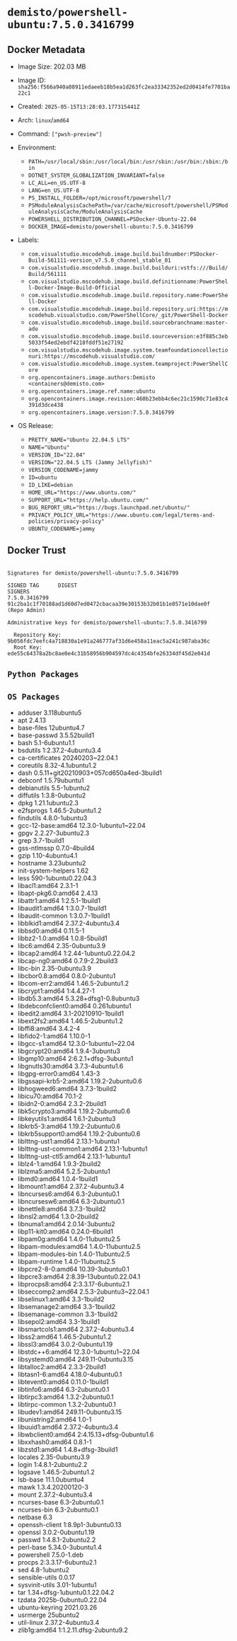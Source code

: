 # `demisto/powershell-ubuntu:7.5.0.3416799`

## Docker Metadata
- Image Size: 202.03 MB
- Image ID: `sha256:f566a940a08911edaeeb18b5ea1d263fc2ea33342352ed2d0414fe7701ba22c1`
- Created: `2025-05-15T13:28:03.177315441Z`
- Arch: `linux`/`amd64`
- Command: `["pwsh-preview"]`
- Environment:
  - `PATH=/usr/local/sbin:/usr/local/bin:/usr/sbin:/usr/bin:/sbin:/bin`
  - `DOTNET_SYSTEM_GLOBALIZATION_INVARIANT=false`
  - `LC_ALL=en_US.UTF-8`
  - `LANG=en_US.UTF-8`
  - `PS_INSTALL_FOLDER=/opt/microsoft/powershell/7`
  - `PSModuleAnalysisCachePath=/var/cache/microsoft/powershell/PSModuleAnalysisCache/ModuleAnalysisCache`
  - `POWERSHELL_DISTRIBUTION_CHANNEL=PSDocker-Ubuntu-22.04`
  - `DOCKER_IMAGE=demisto/powershell-ubuntu:7.5.0.3416799`
- Labels:
  - `com.visualstudio.mscodehub.image.build.buildnumber:PSDocker-Build-561111-version_v7.5.0_channel_stable_01`
  - `com.visualstudio.mscodehub.image.build.builduri:vstfs:///Build/Build/561111`
  - `com.visualstudio.mscodehub.image.build.definitionname:PowerShell-Docker-Image-Build-Official`
  - `com.visualstudio.mscodehub.image.build.repository.name:PowerShell-Docker`
  - `com.visualstudio.mscodehub.image.build.repository.uri:https://mscodehub.visualstudio.com/PowerShellCore/_git/PowerShell-Docker`
  - `com.visualstudio.mscodehub.image.build.sourcebranchname:master-ado`
  - `com.visualstudio.mscodehub.image.build.sourceversion:e3f885c3eb5033f54ed2ebdf4218fddf51e27192`
  - `com.visualstudio.mscodehub.image.system.teamfoundationcollectionuri:https://mscodehub.visualstudio.com/`
  - `com.visualstudio.mscodehub.image.system.teamproject:PowerShellCore`
  - `org.opencontainers.image.authors:Demisto <containers@demisto.com>`
  - `org.opencontainers.image.ref.name:ubuntu`
  - `org.opencontainers.image.revision:460b23ebb4c6ec21c1590c71e83c4391d3dce438`
  - `org.opencontainers.image.version:7.5.0.3416799`

- OS Release:
  - `PRETTY_NAME="Ubuntu 22.04.5 LTS"`
  - `NAME="Ubuntu"`
  - `VERSION_ID="22.04"`
  - `VERSION="22.04.5 LTS (Jammy Jellyfish)"`
  - `VERSION_CODENAME=jammy`
  - `ID=ubuntu`
  - `ID_LIKE=debian`
  - `HOME_URL="https://www.ubuntu.com/"`
  - `SUPPORT_URL="https://help.ubuntu.com/"`
  - `BUG_REPORT_URL="https://bugs.launchpad.net/ubuntu/"`
  - `PRIVACY_POLICY_URL="https://www.ubuntu.com/legal/terms-and-policies/privacy-policy"`
  - `UBUNTU_CODENAME=jammy`

## Docker Trust
```

Signatures for demisto/powershell-ubuntu:7.5.0.3416799

SIGNED TAG      DIGEST                                                             SIGNERS
7.5.0.3416799   91c2ba1c1f70188ad1d60d7ed0472cbacaa39e30153b32b01b1e0571e10dae0f   (Repo Admin)

Administrative keys for demisto/powershell-ubuntu:7.5.0.3416799

  Repository Key:	9b056fdc7eefc4a718830a1e91a246777af31d6e458a11eac5a241c987aba36c
  Root Key:	ede55c64378a2bc8ae0e4c31b58956b904597dc4c4354bfe26334df45d2e041d

```

## `Python Packages`


## `OS Packages`

* adduser	3.118ubuntu5
* apt	2.4.13
* base-files	12ubuntu4.7
* base-passwd	3.5.52build1
* bash	5.1-6ubuntu1.1
* bsdutils	1:2.37.2-4ubuntu3.4
* ca-certificates	20240203~22.04.1
* coreutils	8.32-4.1ubuntu1.2
* dash	0.5.11+git20210903+057cd650a4ed-3build1
* debconf	1.5.79ubuntu1
* debianutils	5.5-1ubuntu2
* diffutils	1:3.8-0ubuntu2
* dpkg	1.21.1ubuntu2.3
* e2fsprogs	1.46.5-2ubuntu1.2
* findutils	4.8.0-1ubuntu3
* gcc-12-base:amd64	12.3.0-1ubuntu1~22.04
* gpgv	2.2.27-3ubuntu2.3
* grep	3.7-1build1
* gss-ntlmssp	0.7.0-4build4
* gzip	1.10-4ubuntu4.1
* hostname	3.23ubuntu2
* init-system-helpers	1.62
* less	590-1ubuntu0.22.04.3
* libacl1:amd64	2.3.1-1
* libapt-pkg6.0:amd64	2.4.13
* libattr1:amd64	1:2.5.1-1build1
* libaudit1:amd64	1:3.0.7-1build1
* libaudit-common	1:3.0.7-1build1
* libblkid1:amd64	2.37.2-4ubuntu3.4
* libbsd0:amd64	0.11.5-1
* libbz2-1.0:amd64	1.0.8-5build1
* libc6:amd64	2.35-0ubuntu3.9
* libcap2:amd64	1:2.44-1ubuntu0.22.04.2
* libcap-ng0:amd64	0.7.9-2.2build3
* libc-bin	2.35-0ubuntu3.9
* libcbor0.8:amd64	0.8.0-2ubuntu1
* libcom-err2:amd64	1.46.5-2ubuntu1.2
* libcrypt1:amd64	1:4.4.27-1
* libdb5.3:amd64	5.3.28+dfsg1-0.8ubuntu3
* libdebconfclient0:amd64	0.261ubuntu1
* libedit2:amd64	3.1-20210910-1build1
* libext2fs2:amd64	1.46.5-2ubuntu1.2
* libffi8:amd64	3.4.2-4
* libfido2-1:amd64	1.10.0-1
* libgcc-s1:amd64	12.3.0-1ubuntu1~22.04
* libgcrypt20:amd64	1.9.4-3ubuntu3
* libgmp10:amd64	2:6.2.1+dfsg-3ubuntu1
* libgnutls30:amd64	3.7.3-4ubuntu1.6
* libgpg-error0:amd64	1.43-3
* libgssapi-krb5-2:amd64	1.19.2-2ubuntu0.6
* libhogweed6:amd64	3.7.3-1build2
* libicu70:amd64	70.1-2
* libidn2-0:amd64	2.3.2-2build1
* libk5crypto3:amd64	1.19.2-2ubuntu0.6
* libkeyutils1:amd64	1.6.1-2ubuntu3
* libkrb5-3:amd64	1.19.2-2ubuntu0.6
* libkrb5support0:amd64	1.19.2-2ubuntu0.6
* liblttng-ust1:amd64	2.13.1-1ubuntu1
* liblttng-ust-common1:amd64	2.13.1-1ubuntu1
* liblttng-ust-ctl5:amd64	2.13.1-1ubuntu1
* liblz4-1:amd64	1.9.3-2build2
* liblzma5:amd64	5.2.5-2ubuntu1
* libmd0:amd64	1.0.4-1build1
* libmount1:amd64	2.37.2-4ubuntu3.4
* libncurses6:amd64	6.3-2ubuntu0.1
* libncursesw6:amd64	6.3-2ubuntu0.1
* libnettle8:amd64	3.7.3-1build2
* libnsl2:amd64	1.3.0-2build2
* libnuma1:amd64	2.0.14-3ubuntu2
* libp11-kit0:amd64	0.24.0-6build1
* libpam0g:amd64	1.4.0-11ubuntu2.5
* libpam-modules:amd64	1.4.0-11ubuntu2.5
* libpam-modules-bin	1.4.0-11ubuntu2.5
* libpam-runtime	1.4.0-11ubuntu2.5
* libpcre2-8-0:amd64	10.39-3ubuntu0.1
* libpcre3:amd64	2:8.39-13ubuntu0.22.04.1
* libprocps8:amd64	2:3.3.17-6ubuntu2.1
* libseccomp2:amd64	2.5.3-2ubuntu3~22.04.1
* libselinux1:amd64	3.3-1build2
* libsemanage2:amd64	3.3-1build2
* libsemanage-common	3.3-1build2
* libsepol2:amd64	3.3-1build1
* libsmartcols1:amd64	2.37.2-4ubuntu3.4
* libss2:amd64	1.46.5-2ubuntu1.2
* libssl3:amd64	3.0.2-0ubuntu1.19
* libstdc++6:amd64	12.3.0-1ubuntu1~22.04
* libsystemd0:amd64	249.11-0ubuntu3.15
* libtalloc2:amd64	2.3.3-2build1
* libtasn1-6:amd64	4.18.0-4ubuntu0.1
* libtevent0:amd64	0.11.0-1build1
* libtinfo6:amd64	6.3-2ubuntu0.1
* libtirpc3:amd64	1.3.2-2ubuntu0.1
* libtirpc-common	1.3.2-2ubuntu0.1
* libudev1:amd64	249.11-0ubuntu3.15
* libunistring2:amd64	1.0-1
* libuuid1:amd64	2.37.2-4ubuntu3.4
* libwbclient0:amd64	2:4.15.13+dfsg-0ubuntu1.6
* libxxhash0:amd64	0.8.1-1
* libzstd1:amd64	1.4.8+dfsg-3build1
* locales	2.35-0ubuntu3.9
* login	1:4.8.1-2ubuntu2.2
* logsave	1.46.5-2ubuntu1.2
* lsb-base	11.1.0ubuntu4
* mawk	1.3.4.20200120-3
* mount	2.37.2-4ubuntu3.4
* ncurses-base	6.3-2ubuntu0.1
* ncurses-bin	6.3-2ubuntu0.1
* netbase	6.3
* openssh-client	1:8.9p1-3ubuntu0.13
* openssl	3.0.2-0ubuntu1.19
* passwd	1:4.8.1-2ubuntu2.2
* perl-base	5.34.0-3ubuntu1.4
* powershell	7.5.0-1.deb
* procps	2:3.3.17-6ubuntu2.1
* sed	4.8-1ubuntu2
* sensible-utils	0.0.17
* sysvinit-utils	3.01-1ubuntu1
* tar	1.34+dfsg-1ubuntu0.1.22.04.2
* tzdata	2025b-0ubuntu0.22.04
* ubuntu-keyring	2021.03.26
* usrmerge	25ubuntu2
* util-linux	2.37.2-4ubuntu3.4
* zlib1g:amd64	1:1.2.11.dfsg-2ubuntu9.2
